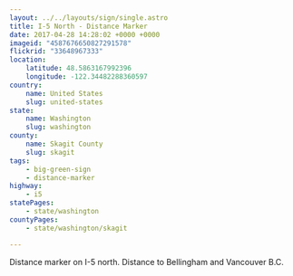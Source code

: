 ```yaml
---
layout: ../../layouts/sign/single.astro
title: I-5 North - Distance Marker
date: 2017-04-28 14:28:02 +0000 +0000
imageid: "4587676650827291578"
flickrid: "33648967333"
location:
    latitude: 48.5863167992396
    longitude: -122.34482288360597
country:
    name: United States
    slug: united-states
state:
    name: Washington
    slug: washington
county:
    name: Skagit County
    slug: skagit
tags:
    - big-green-sign
    - distance-marker
highway:
    - i5
statePages:
    - state/washington
countyPages:
    - state/washington/skagit

---
```

Distance marker on I-5 north.  Distance to Bellingham and Vancouver B.C.